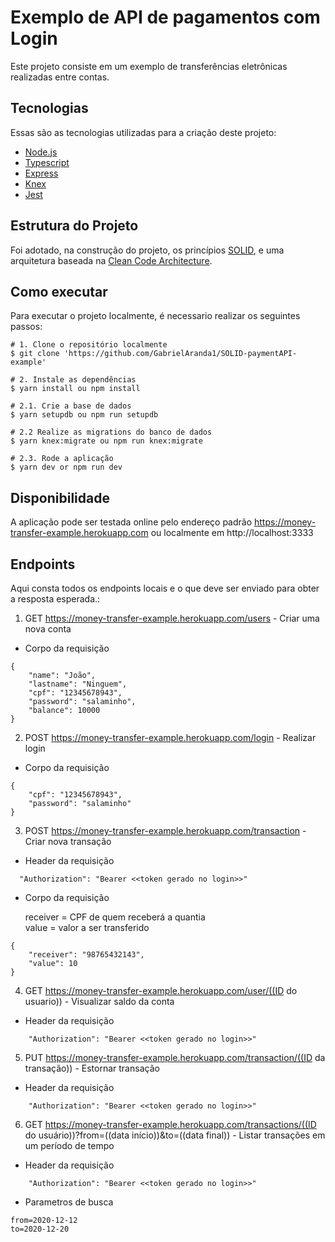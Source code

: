 # Exemplo de API de pagamentos com Login

Este projeto consiste em um exemplo de transferências eletrônicas realizadas entre contas.

## Tecnologias

Essas são as tecnologias utilizadas para a criação deste projeto:

- [Node.js](https://nodejs.org/)
- [Typescript](https://www.typescriptlang.org/)
- [Express](https://expressjs.com/pt-br/)
- [Knex](http://knexjs.org/)
- [Jest](https://jestjs.io/)

## Estrutura do Projeto

Foi adotado, na construção do projeto, os princípios [SOLID](https://medium.com/desenvolvendo-com-paixao/o-que-%C3%A9-solid-o-guia-completo-para-voc%C3%AA-entender-os-5-princ%C3%ADpios-da-poo-2b937b3fc530), e uma arquitetura baseada na [Clean Code Architecture](https://medium.com/@renicius.pagotto/clean-architecture-e-suas-premissas-6beb933c72b1).

## Como executar

Para executar o projeto localmente, é necessario realizar os seguintes passos:

```
# 1. Clone o repositório localmente
$ git clone 'https://github.com/GabrielAranda1/SOLID-paymentAPI-example'

# 2. Instale as dependências
$ yarn install ou npm install

# 2.1. Crie a base de dados
$ yarn setupdb ou npm run setupdb

# 2.2 Realize as migrations do banco de dados
$ yarn knex:migrate ou npm run knex:migrate

# 2.3. Rode a aplicação
$ yarn dev or npm run dev

```

## Disponibilidade

A aplicação pode ser testada online pelo endereço padrão https://money-transfer-example.herokuapp.com ou localmente em http://localhost:3333

## Endpoints

Aqui consta todos os endpoints locais e o que deve ser enviado para obter a resposta esperada.:

1. GET https://money-transfer-example.herokuapp.com/users - Criar uma nova conta

- Corpo da requisição

```
{
	"name": "João",
	"lastname": "Ninguem",
	"cpf": "12345678943",
	"password": "salaminho",
	"balance": 10000
}
```

2. POST https://money-transfer-example.herokuapp.com/login - Realizar login

- Corpo da requisição

```
{
	"cpf": "12345678943",
	"password": "salaminho"
}
```

3. POST https://money-transfer-example.herokuapp.com/transaction - Criar nova transação

- Header da requisição

```
  "Authorization": "Bearer <<token gerado no login>>"
```

- Corpo da requisição

  receiver = CPF de quem receberá a quantia <br>
  value = valor a ser transferido

```
{
	"receiver": "98765432143",
	"value": 10
}
```

4. GET https://money-transfer-example.herokuapp.com/user/((ID do usuario)) - Visualizar saldo da conta

- Header da requisição

```
    "Authorization": "Bearer <<token gerado no login>>"
```

5. PUT https://money-transfer-example.herokuapp.com/transaction/((ID da transação)) - Estornar transação

- Header da requisição

```
    "Authorization": "Bearer <<token gerado no login>>"
```

6. GET https://money-transfer-example.herokuapp.com/transactions/((ID do usuário))?from=((data início))&to=((data final)) - Listar transações em um período de tempo

- Header da requisição

```
    "Authorization": "Bearer <<token gerado no login>>"
```

- Parametros de busca

```
from=2020-12-12
to=2020-12-20
```

#
